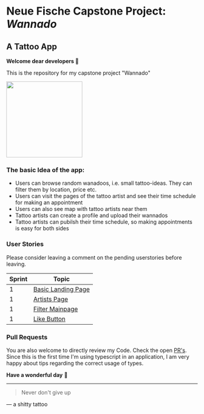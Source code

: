 # Neue Fische Capstone Project: ***Wannado***

## A Tattoo App

**Welcome dear developers 👾** 

This is the repository for my capstone project "Wannado"

<img src=https://user-images.githubusercontent.com/115539625/207014840-a93ede10-dd86-4268-9afd-15ad24b5bb92.JPG width="200">


### The basic Idea of the app:
- Users can browse random wanadoos, i.e. small tattoo-ideas. They can filter them by location, price etc.
- Users can visit the pages of the tattoo artist and see their time schedule for making an appointment
- Users can also see map with tattoo artists near them
- Tattoo artists can create a profile and upload their wannados
- Tattoo artists can pubilsh their time schedule, so making appointments is easy for both sides

### User Stories
Please consider leaving a comment on the pending userstories before leaving. 

| Sprint  | Topic |
| ------------- | ------------- |
| 1 | [Basic Landing Page](https://github.com/onebarloop/userStories/issues/1)  |
| 1 | [Artists Page](https://github.com/onebarloop/userStories/issues/2)  |
| 1 | [Filter Mainpage](https://github.com/onebarloop/userStories/issues/4)  |
| 1 | [Like Button](https://github.com/onebarloop/userStories/issues/5)  |

### Pull Requests
You are also welcome to directly review my Code. Check the open [PR's](https://github.com/onebarloop/wannado/pulls). Since this is the first time I'm using typescript in an application, I am very happy about tips regarding the correct usage of types.


**Have a wonderful day** 🦄

---
> Never don't give up

— a shitty tattoo
